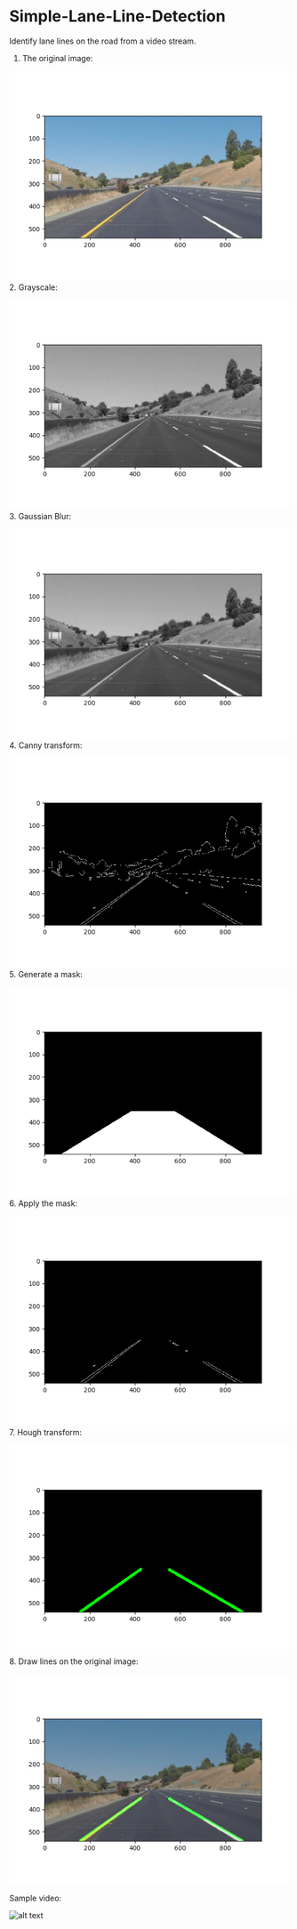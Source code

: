 # Simple-Lane-Line-Detection
Identify lane lines on the road from a video stream.
1. The original image:

![alt text](https://github.com/qswawrq/Simple-Lane-Line-Detection/blob/master/resource/README_images/1.png)
2. Grayscale:

![alt text](https://github.com/qswawrq/Simple-Lane-Line-Detection/blob/master/resource/README_images/2.png)
3. Gaussian Blur:

![alt text](https://github.com/qswawrq/Simple-Lane-Line-Detection/blob/master/resource/README_images/3.png)
4. Canny transform:

![alt text](https://github.com/qswawrq/Simple-Lane-Line-Detection/blob/master/resource/README_images/4.png)
5. Generate a mask:

![alt text](https://github.com/qswawrq/Simple-Lane-Line-Detection/blob/master/resource/README_images/5.png)
6. Apply the mask:

![alt text](https://github.com/qswawrq/Simple-Lane-Line-Detection/blob/master/resource/README_images/6.png)
7. Hough transform:

![alt text](https://github.com/qswawrq/Simple-Lane-Line-Detection/blob/master/resource/README_images/7.png)
8. Draw lines on the original image:

![alt text](https://github.com/qswawrq/Simple-Lane-Line-Detection/blob/master/resource/README_images/8.png)

Sample video:

![alt text](https://github.com/qswawrq/Simple-Lane-Line-Detection/blob/enhancement/add_readme/resource/README_images/ezgif-4-eaaa65f9f7.gif)
